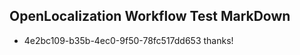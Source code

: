 ## OpenLocalization Workflow Test MarkDown
* 4e2bc109-b35b-4ec0-9f50-78fc517dd653 thanks!

<!--HONumber=Jul16_HO2-->


